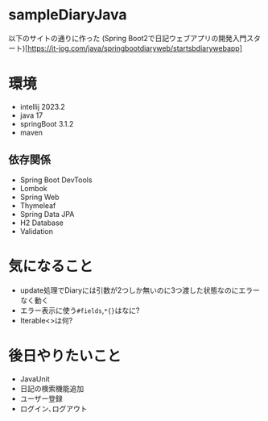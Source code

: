 ﻿# sampleDiaryJava
以下のサイトの通りに作った
(Spring Boot2で日記ウェブアプリの開発入門スタート)[https://it-jog.com/java/springbootdiaryweb/startsbdiarywebapp]

# 環境
* intellij 2023.2
* java 17
* springBoot 3.1.2
* maven 

## 依存関係
* Spring Boot DevTools
* Lombok
* Spring Web
* Thymeleaf
* Spring Data JPA
* H2 Database
* Validation

# 気になること
* update処理でDiaryには引数が2つしか無いのに3つ渡した状態なのにエラーなく動く
* エラー表示に使う`#fields`,`*{}`はなに?
* Iterable<>は何?

# 後日やりたいこと
* JavaUnit
* 日記の検索機能追加
* ユーザー登録
* ログイン､ログアウト
